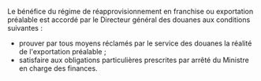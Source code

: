 Le bénéfice du régime de réapprovisionnement en
franchise ou exportation préalable est accordé par le Directeur général
des douanes aux conditions suivantes :
- prouver par tous moyens réclamés par le service des douanes la réalité
de l'exportation préalable ;
- satisfaire aux obligations particulières prescrites par arrêté du
Ministre en charge des finances.